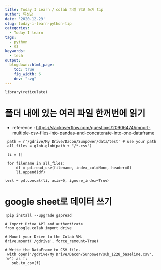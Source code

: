 ```yaml
---
title: Today I Learn / colab 파일 읽고 쓰기 tip
author: 류성균
date: '2020-12-29'
slug: today-i-learn-python-tip
categories:
  - Today I learn
tags:
  - python
  - os
keywords:
  - tech
output:
  blogdown::html_page:
    toc: true
    fig_width: 6
    dev: "svg"
---
```


<!--more-->

```{r}
library(reticulate)
```

# 폴더 내에 있는 여러 파일 한꺼번에 읽기

- reference : https://stackoverflow.com/questions/20906474/import-multiple-csv-files-into-pandas-and-concatenate-into-one-dataframe
```
 path = r'/gdrive/My Drive/Dacon/Sunpower/data/test' # use your path
 all_files = glob.glob(path + "/*.csv")

 li = []

 for filename in all_files:
     df = pd.read_csv(filename, index_col=None, header=0)
     li.append(df)

test = pd.concat(li, axis=0, ignore_index=True)
```

# google sheet로 데이터 쓰기
```
!pip install --upgrade gspread

# Import Drive API and authenticate.
from google.colab import drive
 
# Mount your Drive to the Colab VM.
drive.mount('/gdrive', force_remount=True)
 
# Write the DataFrame to CSV file.
 with open('/gdrive/My Drive/Dacon/Sunpower/sub_1228_baseline.csv', 'w') as f:
   sub.to_csv(f)
```